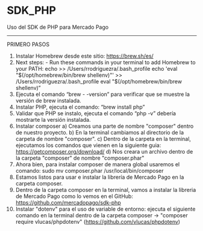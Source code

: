 # SDK_PHP
Uso del SDK de PHP para Mercado Pago

--------------
PRIMERO PASOS

1. Instalar Homebrew desde este sitio: https://brew.sh/es/
2. Next steps:
       - Run these commands in your terminal to add Homebrew to your PATH:
	echo >> /Users/rrodriguezra/.bash_profile
	echo 'eval "$(/opt/homebrew/bin/brew shellenv)"' >> /Users/rrodriguezra/.bash_profile
	eval "$(/opt/homebrew/bin/brew shellenv)”
3. Ejecuta el comando “brew - -version” para verificar que se muestre la versión de brew instalada.
4. Instalar PHP, ejecuta el comando: “brew install php”
5. Validar que PHP se instalo, ejecuta el comando “php -v” debería mostrarte la versión instalada.
6. Instalar composer
    a) Creamos una parte de nombre "composer" dentro de nuestro proyecto.
    b) En la terminal cambiamos al directorio de la carpeta de nombre "composer".
    c) Dentro de la carpeta en la terminal, ejecutamos los comandos que vienen en la siguiente guia: https://getcomposer.org/download/
    d) Nos creara un archivo dentro de la carpeta "composer" de nombre "composer.phar"
7. Ahora bien, para instalar composer de manera global usaremos el comando: sudo mv composer.phar /usr/local/bin/composer     
7. Estamos listos para usar e instalar la librería de Mercado Pago en la carpeta composer.
8. Dentro de la carpeta composer en la terminal, vamos a instalar la libreria de Mercado Pago como lo vemos en el GitHub: https://github.com/mercadopago/sdk-php
9. Instalar "dotenv" para el uso de variable de entorno: ejecuta el siguiente comando en la terminal dentro de la carpeta composer -> "composer require vlucas/phpdotenv" (https://github.com/vlucas/phpdotenv)


